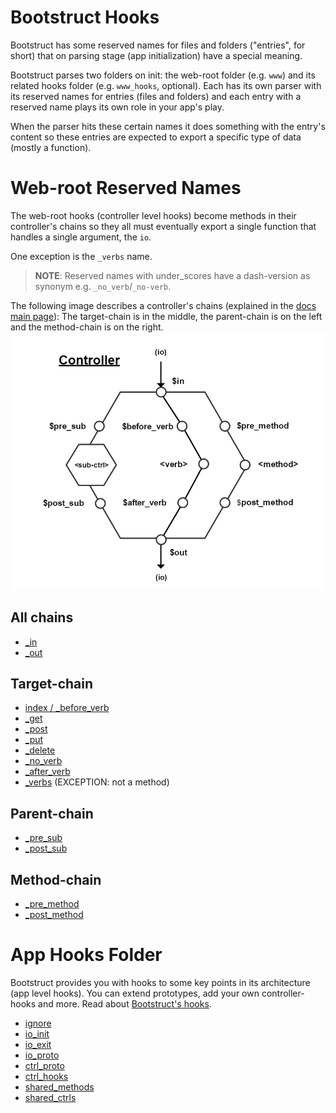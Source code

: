 Bootstruct Hooks
================
Bootstruct has some reserved names for files and folders ("entries", for short) that on parsing stage (app initialization) have a 
special meaning.

Bootstruct parses two folders on init: the web-root folder (e.g. `www`) and its related hooks folder (e.g. `www_hooks`, optional). 
Each has its own parser with its reserved names for entries (files and folders) and each entry with a reserved name plays its own role in 
your app's play.

When the parser hits these certain names it does something with the entry's content so 
these entries are expected to export a specific type of data (mostly a function).




Web-root Reserved Names
=======================
The web-root hooks (controller level hooks) become methods in their controller's chains so 
they all must eventually export a single function that handles a single argument, the `io`.

One exception is the `_verbs` name.

>**NOTE**: Reserved names with under_scores have a dash-version as synonym e.g. `_no_verb`/`_no-verb`.

The following image describes a controller's chains (explained in the 
[docs main page](https://github.com/taitulism/Bootstruct/blob/master/README.md#controllers-flow)): 
The target-chain is in the middle, the parent-chain is on the left and the method-chain is on the right.
![Controller Chart-Flow](https://raw.githubusercontent.com/taitulism/Bootstruct/master/Docs/controller-flowchart.png)




All chains
----------
* [_in](./Controller%20Hooks/%24in%20%26%20%24out.md)
* [_out](./Controller%20Hooks/%24in%20%26%20%24out.md)




Target-chain
------------
* [index / _before_verb](./Controller%20Hooks/index.md)
* [_get](./Controller%20Hooks/get%20post%20put%20delete.md)
* [_post](./Controller%20Hooks/get%20post%20put%20delete.md)
* [_put](./Controller%20Hooks/get%20post%20put%20delete.md)
* [_delete](./Controller%20Hooks/get%20post%20put%20delete.md)
* [_no_verb](./Controller%20Hooks/%24no_verb.md)
* [_after_verb](./Controller%20Hooks/%24after_verb.md)
* [_verbs](./Controller%20Hooks/%24verbs.md) (EXCEPTION: not a method)




Parent-chain
------------
* [_pre_sub](./Controller%20Hooks/%24pre%20%26%20%24post%20sub.md)
* [_post_sub](./Controller%20Hooks/%24pre%20%26%20%24post%20sub.md)




Method-chain
------------
* [_pre_method](./Controller%20Hooks/%24pre%20%26%20%24post%20method.md)
* [_post_method](./Controller%20Hooks/%24pre%20%26%20%24post%20method.md)




App Hooks Folder
================
Bootstruct provides you with hooks to some key points in its architecture (app level hooks). You 
can extend prototypes, add your own controller-hooks and more. Read about [Bootstruct's hooks](../App%20Hooks.md).

* [ignore](./App%20Hooks/ignore.md)
* [io_init](./App%20Hooks/io_init.md)
* [io_exit](./App%20Hooks/io_exit.md)
* [io_proto](./App%20Hooks/io_proto.md)
* [ctrl_proto](./App%20Hooks/ctrl_proto.md)
* [ctrl_hooks](./App%20Hooks/ctrl_hooks.md)
* [shared_methods](./App%20Hooks/shared_methods.md)
* [shared_ctrls](./App%20Hooks/shared_ctrls.md)
